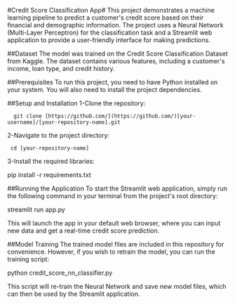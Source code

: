 #Credit Score Classification App#
This project demonstrates a machine learning pipeline to predict a customer's credit score based on their financial and demographic information. The project uses a Neural Network (Multi-Layer Perceptron) for the classification task and a Streamlit web application to provide a user-friendly interface for making predictions.

##Dataset
The model was trained on the Credit Score Classification Dataset from Kaggle. The dataset contains various features, including a customer's income, loan type, and credit history.

##Prerequisites
To run this project, you need to have Python installed on your system. You will also need to install the project dependencies.

##Setup and Installation
   1-Clone the repository:

      git clone [https://github.com/](https://github.com/)[your-username]/[your-repository-name].git

  2-Navigate to the project directory:

     cd [your-repository-name]

 3-Install the required libraries:

pip install -r requirements.txt

##Running the Application
To start the Streamlit web application, simply run the following command in your terminal from the project's root directory:

streamlit run app.py

This will launch the app in your default web browser, where you can input new data and get a real-time credit score prediction.

##Model Training
The trained model files are included in this repository for convenience. However, if you wish to retrain the model, you can run the training script:

python credit_score_nn_classifier.py

This script will re-train the Neural Network and save new model files, which can then be used by the Streamlit application.
